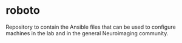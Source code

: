 roboto
======

Repository to contain the Ansible files that can be used to configure machines in the lab and in the general Neuroimaging community.
